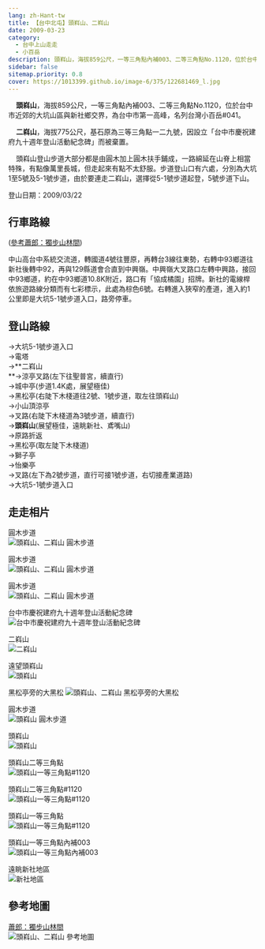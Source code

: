 ```yaml
---
lang: zh-Hant-tw
title: 【台中北屯】頭嵙山、二嵙山
date: 2009-03-23
category: 
  - 台中上山走走
  - 小百岳
description: 頭嵙山，海拔859公尺，一等三角點內補003、二等三角點No.1120，位於台中市近郊的大坑山區與新社鄉交界，為台中市第一高峰，名列台灣小百岳#041。 二嵙山，海拔775公尺，基石原為三等三角點一二九號，因設立「台中市慶祝建府九十週年登山活動紀念碑」而被棄置。 頭嵙山登山步道大部分都是由圓木加上圓木扶手鋪成，一路綿延在山脊上相當特殊，有點像萬里長城，但走起來有點不太舒服。步道登山口有六處，分別為大坑1至5號及5-1號步道，由於要連走二嵙山，選擇從5-1號步道起登，5號步道下山。
sidebar: false
sitemap.priority: 0.8
cover: https://1013399.github.io/image-6/375/122681469_l.jpg
---
```


    **頭嵙山**，海拔859公尺，一等三角點內補003、二等三角點No.1120，位於台中市近郊的大坑山區與新社鄉交界，為台中市第一高峰，名列台灣小百岳#041。  

    **二嵙山**，海拔775公尺，基石原為三等三角點一二九號，因設立「台中市慶祝建府九十週年登山活動紀念碑」而被棄置。 

<!-- more -->

    頭嵙山登山步道大部分都是由圓木加上圓木扶手鋪成，一路綿延在山脊上相當特殊，有點像萬里長城，但走起來有點不太舒服。步道登山口有六處，分別為大坑1至5號及5-1號步道，由於要連走二嵙山，選擇從5-1號步道起登，5號步道下山。

登山日期：2009/03/22

## 行車路線
([參考蕭郎：獨步山林間](http://www.yougoipay.com/kenny/w794/index.htm))  

中山高台中系統交流道，轉國道4號往豐原，再轉台3線往東勢，右轉中93鄉道往新社後轉中92，再與129縣道會合直到中興嶺。中興嶺大叉路口左轉中興路，接回中93鄉道，約在中93鄉道10.8K附近，路口有「協成橘園」招牌。新社的電線桿依旅遊路線分類而有七彩標示，此處為棕色6號。右轉進入狹窄的產道，進入約1公里即是大坑5-1號步道入口，路旁停車。

## 登山路線
→大坑5-1號步道入口  
→電塔  
→**二嵙山  
**→涼亭叉路(左下往聖普宮，續直行)  
→城中亭(步道1.4K處，展望極佳)  
→黑松亭(右陡下木棧道往2號、1號步道，取左往頭嵙山)  
→小山頂涼亭  
→叉路(右陡下木棧道為3號步道，續直行)  
→**頭嵙山**(展望極佳，遠眺新社、鳶嘴山)  
→原路折返  
→黑松亭(取左陡下木棧道)  
→獅子亭  
→怡樂亭  
→叉路(左下為2號步道，直行可接1號步道，右切接產業道路)  
→大坑5-1號步道入口

## 走走相片
圓木步道  
![頭嵙山、二嵙山 圓木步道](https://1013399.github.io/image-6/375/122681290_l.jpg)

圓木步道  
![頭嵙山、二嵙山 圓木步道](https://1013399.github.io/image-6/375/122681292_l.jpg)

圓木步道  
![頭嵙山、二嵙山 圓木步道](https://1013399.github.io/image-6/375/122681295_l.jpg)

台中市慶祝建府九十週年登山活動紀念碑  
![台中市慶祝建府九十週年登山活動紀念碑](https://1013399.github.io/image-6/375/122681306_l.jpg)

二嵙山  
![二嵙山](https://1013399.github.io/image-6/375/122681309_l.jpg)

遠望頭嵙山  
![頭嵙山](https://1013399.github.io/image-6/375/122681320_l.jpg)

黑松亭旁的大黑松
![頭嵙山、二嵙山 黑松亭旁的大黑松](https://1013399.github.io/image-6/375/122681325_l.jpg)

圓木步道  
![頭嵙山 圓木步道](https://1013399.github.io/image-6/375/122681331_l.jpg)

頭嵙山  
![頭嵙山](https://1013399.github.io/image-6/375/122681444_l.jpg)

頭嵙山二等三角點  
![頭嵙山一等三角點#1120](https://1013399.github.io/image-6/375/122681458_l.jpg)

頭嵙山二等三角點#1120  
![頭嵙山一等三角點#1120](https://1013399.github.io/image-6/375/122681461_l.jpg)

頭嵙山一等三角點  
![頭嵙山一等三角點#1120](https://1013399.github.io/image-6/375/122681465_l.jpg)

頭嵙山一等三角點內補003  
![頭嵙山一等三角點內補003](https://1013399.github.io/image-6/375/122681467_l.jpg)

遠眺新社地區  
![新社地區](https://1013399.github.io/image-6/375/122681469_l.jpg)

## 參考地圖
[蕭郎：獨步山林間](http://www.yougoipay.com/kenny/w794/index.htm)  
![頭嵙山、二嵙山 參考地圖](https://1013399.github.io/image-6/375/122681483_l.jpg)